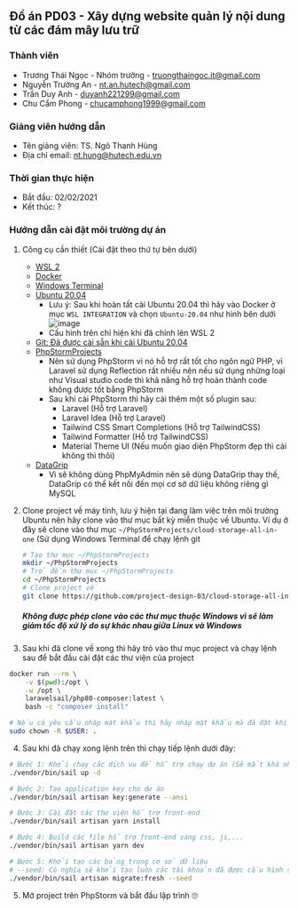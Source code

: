 ## Đồ án PD03 - Xây dựng website quản lý nội dung từ các đám mây lưu trữ

### Thành viên

- Trương Thái Ngọc - Nhóm trưởng - <truongthaingoc.it@gmail.com>
- Nguyễn Trường An - <nt.an.hutech@gmail.com>
- Trần Duy Anh - <duyanh221299@gmail.com>
- Chu Cẩm Phong - <chucamphong1999@gmail.com>

### Giảng viên hướng dẫn

- Tên giảng viên: TS. Ngô Thanh Hùng
- Địa chỉ email: nt.hung@hutech.edu.vn

### Thời gian thực hiện

- Bắt đầu: 02/02/2021
- Kết thúc: ?

### Hướng dẫn cài đặt môi trường dự án

1. Công cụ cần thiết (Cài đặt theo thứ tự bên dưới)
    - [WSL 2](https://docs.microsoft.com/en-us/windows/wsl/install-win10)
    - [Docker](https://www.docker.com/)
    - [Windows Terminal](https://www.microsoft.com/vi-vn/p/windows-terminal/9n0dx20hk701)
    - [Ubuntu 20.04](https://www.microsoft.com/en-us/p/ubuntu-2004-lts/9n6svws3rx71?activetab=pivot:overviewtab)
        - Lưu ý: Sau khi hoàn tất cài Ubuntu 20.04 thì hãy vào Docker ở mục `WSL INTEGRATION` và chọn `Ubuntu-20.04` như
          hình bên dưới
          ![image](https://user-images.githubusercontent.com/58473133/107377080-29890000-6b1d-11eb-93ba-9055ea9afc76.png)
        - Cấu hình trên chỉ hiện khi đã chỉnh lên WSL 2
    - [Git: Đã được cài sẵn khi cài Ubuntu 20.04]()
    - [PhpStormProjects](https://www.jetbrains.com/toolbox-app/)
        - Nên sử dụng PhpStorm vì nó hỗ trợ rất tốt cho ngôn ngữ PHP, vì Laravel sử dụng Reflection rất nhiều nên nếu sử
          dụng những loại như Visual studio code thì khả năng hỗ trợ hoàn thành code không được tốt bằng PhpStorm
        - Sau khi cài PhpStorm thì hãy cài thêm một số plugin sau:
            - Laravel (Hỗ trợ Laravel)
            - Laravel Idea (Hỗ trợ Laravel)
            - Tailwind CSS Smart Completions (Hỗ trợ TailwindCSS)
            - Tailwind Formatter (Hỗ trợ TailwindCSS)
            - Material Theme UI (Nếu muốn giao diện PhpStorm đẹp thì cài không thì thôi)
    - [DataGrip](https://www.jetbrains.com/toolbox-app/)
        - Vì sẽ không dùng PhpMyAdmin nên sẽ dùng DataGrip thay thế, DataGrip có thể kết nối đến mọi cơ sở dữ liệu không
          riêng gì MySQL
2. Clone project về máy tính, lưu ý hiện tại đang làm việc trên môi trường Ubuntu nên hãy clone vào thư mục bất kỳ miễn
   thuộc về Ubuntu. Ví dụ ở đây sẽ clone vào thư mục `~/PhpStormProjects/cloud-storage-all-in-one` (Sử dụng Windows
   Terminal để chạy lệnh git
   ```bash
   # Tạo thư mục ~/PhpStormProjects
   mkdir ~/PhpStormProjects
   # Trỏ đến thư mục ~/PhpStormProjects
   cd ~/PhpStormProjects
   # Clone project về
   git clone https://github.com/project-design-03/cloud-storage-all-in-one.git
   ```
   ##### Không được phép clone vào các thư mục thuộc Windows vì sẽ làm giảm tốc độ xử lý do sự khác nhau giữa Linux và Windows

3. Sau khi đã clone về xong thì hãy trỏ vào thư mục project và chạy lệnh sau để bắt đầu cài đặt các thư viện của project

```bash
docker run --rm \
    -v $(pwd):/opt \
    -w /opt \
    laravelsail/php80-composer:latest \
    bash -c "composer install"

# Nếu có yêu cầu nhập mật khẩu thì hãy nhập mật khẩu mà đã đặt khi cài đặt Ubuntu
sudo chown -R $USER: .
```

4. Sau khi đã chạy xong lệnh trên thì chạy tiếp lệnh dưới đây:

```bash
# Bước 1: Khởi chạy các dịch vụ để hỗ trợ chạy dự án (Sẽ mất khá nhiều thời gian ở lần đầu tiên)
./vendor/bin/sail up -d

# Bước 2: Tạo application key cho dự án
./vendor/bin/sail artisan key:generate --ansi

# Bước 3: Cài đặt các thư viện hỗ trợ front-end
./vendor/bin/sail artisan yarn install

# Bước 4: Build các file hỗ trợ front-end sang css, js,...
./vendor/bin/sail artisan yarn dev

# Bước 5: Khởi tạo các bảng trong cơ sở dữ liệu
# --seed: Có nghĩa sẽ khởi tạo luôn các tài khoản đã được cấu hình sẵn, nếu bỏ đi sẽ chỉ tạo các bảng mà không tạo dữ liệu
./vendor/bin/sail artisan migrate:fresh --seed
```

5. Mở project trên PhpStorm và bắt đầu lập trình 🙄
